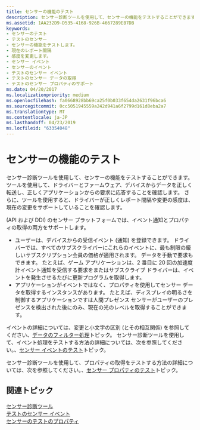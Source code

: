 ```yaml
---
title: センサーの機能のテスト
description: センサー診断ツールを使用して、センサーの機能をテストすることができます。
ms.assetid: 1AA232D9-D535-4168-926B-4667289EB7DB
keywords:
- センサーのテスト
- テストのセンサー
- センサーの機能をテストします。
- 現在のレポート間隔
- 感度を変更します。
- センサー イベント
- センサーのイベント
- テストのセンサー イベント
- テストのセンサー データの取得
- テストのセンサー プロパティのサポート
ms.date: 04/20/2017
ms.localizationpriority: medium
ms.openlocfilehash: fa0668928bb69ca25f0b033f654da2631f96bca6
ms.sourcegitcommit: 0cc5051945559a242d941a6f2799d161d8eba2a7
ms.translationtype: MT
ms.contentlocale: ja-JP
ms.lasthandoff: 04/23/2019
ms.locfileid: "63354048"
---
```

# <a name="testing-sensor-functionality"></a>センサーの機能のテスト


センサー診断ツールを使用して、センサーの機能をテストすることができます。 ツールを使用して、ドライバーとファームウェア、デバイスからデータを正しく転送し、正しくアプリケーションからの要求に応答することを確認します。 さらに、ツールを使用すると、ドライバーが正しくレポート間隔や変更の感度は、現在の変更をサポートしていることを確認します。
 

(API および DDI) のセンサー プラットフォームでは、イベント通知とプロパティの取得の両方をサポートします。

-   ユーザーは、デバイスからの受信イベント (通知) を登録できます。 ドライバーでは、すべてのサブスクライバーにこれらのイベントに、最も制限の厳しいサブスクリプション会員の価格が適用されます。 データを手動で要求もできます。 たとえば、ゲーム アプリケーションは、2 番目に 20 回の加速度計イベント通知を受信する要求をまたはサブスクライブ ドライバーは、イベントを発生させるたびに更新プログラムを取得します。
-   アプリケーションがイベントではなく、プロパティを使用してセンサー データを取得するインスタンスがあります。 たとえば、ディスプレイの明るさを制御するアプリケーションですは人間プレゼンス センサーがユーザーのプレゼンスを検出された後にのみ、現在の光のレベルを取得することができます。

イベントの詳細については、変更と小文字の区別 (とその相互関係) を参照してください、[データのフィルター処理](filtering-data.md)トピック。 センサー診断ツールを使用して、イベント処理をテストする方法の詳細については、次を参照してください。、[センサー イベントのテスト](testing-sensor-events.md)トピック。

センサー診断ツールを使用して、プロパティの取得をテストする方法の詳細については、次を参照してください。、[センサー プロパティのテスト](testing-sensor-properties.md)トピック。

## <a name="related-topics"></a>関連トピック
[センサー診断ツール](the-sensor-diagnostic-tool.md)  
[テストのセンサー イベント](testing-sensor-events.md)  
[センサーのテストのプロパティ](testing-sensor-properties.md)  



